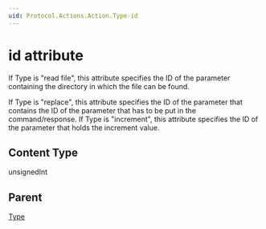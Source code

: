 ```yaml
---
uid: Protocol.Actions.Action.Type-id
---
```


# id attribute

If Type is "read file", this attribute specifies the ID of the parameter containing the directory in which the file can be found. 

If Type is "replace", this attribute specifies the ID of the parameter that contains the ID of the parameter that has to be put in the command/response. If Type is "increment", this attribute specifies the ID of the parameter that holds the increment value.

## Content Type

unsignedInt

## Parent

[Type](xref:Protocol.Actions.Action.Type)
